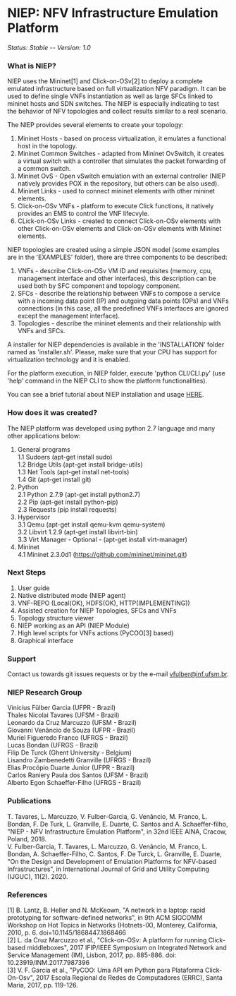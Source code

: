 NIEP: NFV Infrastructure Emulation Platform
========================================================

*Status: Stable -- Version: 1.0*

### What is NIEP?

NIEP uses the Mininet[1] and Click-on-OSv[2] to deploy a complete emulated 
infrastructure based on full virtualization NFV paradigm. It can be used to
define single VNFs instantiation as well as large SFCs linked to mininet hosts 
and SDN switches. The NIEP is especially indicating to test the behavior of
NFV topologies and collect results similar to a real scenario.<br/> 

The NIEP provides several elements to create your topology:

1. Mininet Hosts - based on process virtualization, it emulates a functional host in the topology.<br/>
2. Mininet Common Switches - adapted from Mininet OvSwitch, it creates a virtual switch with a controller
that simulates the packet forwarding of a common switch.<br/>
3. Mininet OvS - Open vSwitch emulation with an external controller (NIEP natively provides POX in the repository,
but others can be also used).<br/>
4. Mininet Links - used to connect mininet elements with other mininet elements.<br/>
5. Click-on-OSv VNFs - platform to execute Click functions, it natively provides an EMS to control the VNF lifecvyle.<br/>
6. CLick-on-OSv Links - created to connect Click-on-OSv elements with other Click-on-OSv elements and Click-on-OSv 
elements with Mininet elements.<br/>

NIEP topologies are created using a simple JSON model (some examples are in the 'EXAMPLES' folder), there are three components to be described:

1. VNFs - describe Click-on-OSv VM ID and requisites (memory, cpu, management interface and other interfaces), this description can be used both by SFC component and topology component.<br/>
2. SFCs - describe the relationship between VNFs to compose a service with a incoming data point (IP) and outgoing data points (OPs) and VNFs connections (in this case, all the predefined VNFs interfaces are ignored except the management interface).<br/>
3. Topologies - describe the mininet elements and their relationship with VNFs and SFCs.<br/>

A installer for NIEP dependencies is available in the 'INSTALLATION' folder 
named as 'installer.sh'. Please, make sure that your CPU has support for virtualization
technology and it is enabled. <br/>

For the platform execution, in NIEP folder, execute 'python CLI/CLI.py' (use
'help' command in the NIEP CLI to show the platform functionalities).

You can see a brief tutorial about NIEP installation and usage [HERE](https://docs.google.com/presentation/d/e/2PACX-1vSuS-3_7BMIaioXhqmlGuGkvf36IZvKu8GRQnOle1gYHUOwGxcnAroJi5Y5dJQ4oGABe7uf5RN5GzBw/pub?start=false&loop=false&delayms=3000).

### How does it was created?

The NIEP platform was developed using python 2.7 language and many other
applications below:

1. General programs<br/>
1.1 Sudoers (apt-get install sudo)<br/>
1.2 Bridge Utils (apt-get install bridge-utils)<br/>
1.3 Net Tools (apt-get install net-tools)<br/>
1.4 Git (apt-get install git)<br/>
2. Python<br/>
2.1 Python 2.7.9 (apt-get install python2.7)<br/>
2.2 Pip (apt-get install python-pip)<br/>
2.3 Requests (pip install requests)<br/>
3. Hypervisor<br/>
3.1 Qemu (apt-get install qemu-kvm qemu-system)<br/>
3.2 Libvirt 1.2.9 (apt-get install libvirt-bin)<br/>
3.3 Virt Manager - Optional - (apt-get install virt-manager)<br/>
4. Mininet<br/>
4.1 Mininet 2.3.0d1 (https://github.com/mininet/mininet.git)<br/> 

### Next Steps

1. User guide<br/>
2. Native distributed mode (NIEP agent)<br/>
3. VNF-REPO (Local(OK), HDFS(OK), HTTP(IMPLEMENTING))<br/>
4. Assisted creation for NIEP Topologies, SFCs and VNFs<br/>
5. Topology structure viewer<br/>
6. NIEP working as an API (NIEP Module)<br/>
7. High level scripts for VNFs actions (PyCOO[3] based)<br/>
8. Graphical interface

### Support

Contact us towards git issues requests or by the e-mail vfulber@inf.ufsm.br.

### NIEP Research Group

Vinícius Fülber Garcia (UFPR - Brazil)<br/>
Thales Nicolai Tavares (UFSM - Brazil)<br/>
Leonardo da Cruz Marcuzzo (UFSM - Brazil)<br/>
Giovanni Venâncio de Souza (UFPR - Brazil)<br/>
Muriel Figueredo Franco (UFRGS - Brazil)<br/>
Lucas Bondan (UFRGS - Brazil)<br/>
Filip De Turck (Ghent University - Belgium)<br/>
Lisandro Zambenedetti Granville (UFRGS - Brazil)<br/>
Elias Procópio Duarte Junior (UFPR - Brazil)<br/>
Carlos Raniery Paula dos Santos (UFSM - Brazil)<br/>
Alberto Egon Schaeffer-Filho (UFRGS - Brazil)

### Publications

T. Tavares, L. Marcuzzo, V. Fulber-Garcia, G. Venâncio, M. Franco, L. Bondan, F. De Turk, L. Granville, E. Duarte, C. Santos and A. Schaeffer-filho, "NIEP - NFV Infrastructure Emulation Platform", in 32nd IEEE AINA, Cracow, Poland, 2018.
<br/>
V. Fulber-Garcia, T. Tavares, L. Marcuzzo, G. Venâncio, M. Franco, L. Bondan, A. Schaeffer-Filho, C. Santos, F. De Turck, L. Granville, E. Duarte, "On the Design and Development of Emulation Platforms for NFV-based Infrastructures", in International Journal of Grid and Utility Computing (IJGUC), 11(2). 2020.

### References

[1] B. Lantz, B. Heller and N. McKeown, "A network in a laptop: rapid prototyping for software-defined networks", in 9th ACM SIGCOMM Workshop on Hot Topics in Networks (Hotnets-IX), Monterey, California, 2010, p. 6. doi=10.1145/1868447.1868466
<br/>
[2] L. da Cruz Marcuzzo et al., "Click-on-OSv: A platform for running Click-based middleboxes", 2017 IFIP/IEEE Symposium on Integrated Network and Service Management (IM), Lisbon, 2017, pp. 885-886. doi: 10.23919/INM.2017.7987396
<br/>
[3] V. F. Garcia et al., "PyCOO: Uma API em Python para Plataforma Click-On-Osv", 2017 Escola Regional de Redes de Computadores (ERRC), Santa Maria, 2017, pp. 119-126. 